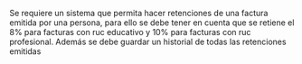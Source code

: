 Se requiere un sistema que permita hacer retenciones de una factura emitida por una persona, para ello se debe tener en cuenta que se retiene el 8% para facturas con ruc educativo y 10% para facturas con ruc profesional. Además se debe guardar un historial de todas las retenciones emitidas

